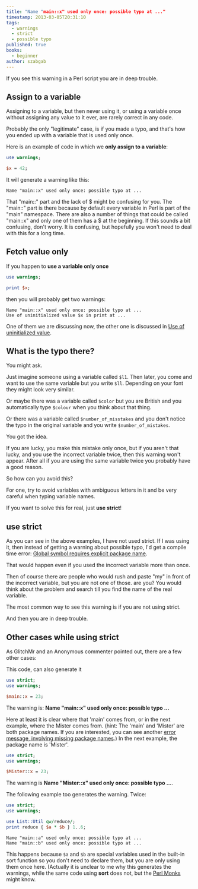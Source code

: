 ```yaml
---
title: "Name "main::x" used only once: possible typo at ..."
timestamp: 2013-03-05T20:31:10
tags:
  - warnings
  - strict
  - possible typo
published: true
books:
  - beginner
author: szabgab
---
```



If you see this warning in a Perl script you are in deep trouble.


## Assign to a variable

Assigning to a variable, but then never using it,
or using a variable once without assigning any value to it ever,
are rarely correct in any code.

Probably the only "legitimate" case, is if you made a typo,
and that's how you ended up with a variable that is used only once.

Here is an example of code in which we <b>only assign to a variable</b>:

```perl
use warnings;

$x = 42;
```

It will generate a warning like this:

```
Name "main::x" used only once: possible typo at ...
```

That "main::" part and the lack of $ might be confusing for you.
The "main::" part is there because by default
every variable in Perl is part of the "main" namespace. There are also
a number of things that could be called "main::x" and only one of them
has a $ at the beginning. If this sounds a bit confusing, don't worry.
It is confusing, but hopefully you won't need to deal with this for a long time.

## Fetch value only

If you happen to <b>use a variable only once</b>

```perl
use warnings;

print $x;
```

then you will probably get two warnings:

```
Name "main::x" used only once: possible typo at ...
Use of uninitialized value $x in print at ...
```

One of them we are discussing now, the other one is discussed in
[Use of uninitialized value](/use-of-uninitialized-value).


## What is the typo there?

You might ask.

Just imagine someone using a variable called `$l1`. Then later,
you come and want to use the same variable but you write `$ll`.
Depending on your font they might look very similar.

Or maybe there was a variable called `$color` but you are British
and you automatically type `$colour` when you think about that thing.

Or there was a variable called `$number_of_misstakes` and you don't notice
the typo in the original variable and you write `$number_of_mistakes`.

You got the idea.

If you are lucky, you make this mistake only once, but if you aren't that lucky,
and you use the incorrect variable twice, then this warning won't appear.
After all if you are using the same variable twice you probably have a good reason.

So how can you avoid this?

For one, try to avoid variables with ambiguous letters in it and be very
careful when typing variable names.

If you want to solve this for real, just <b>use strict</b>!

## use strict

As you can see in the above examples, I have not used strict. If I was using it,
then instead of getting a warning about possible typo, I'd get a compile time
error:
[Global symbol requires explicit package name](/global-symbol-requires-explicit-package-name).

That would happen even if you used the incorrect variable more than once.

Then of course there are people who would rush and paste "my" in front of the incorrect
variable, but you are not one of those. are you? You would think about the problem and search till
you find the name of the real variable.

The most common way to see this warning is if you are not using strict.

And then you are in deep trouble.

## Other cases while using strict

As GlitchMr and an Anonymous commenter pointed out, there are a few other cases:

This code, can also generate it

```perl
use strict;
use warnings;

$main::x = 23;
```

The warning is: <b>Name "main::x" used only once: possible typo ...</b>

Here at least it is clear where that 'main' comes from, or in
the next example, where the Mister comes from.
(hint: The 'main' and 'Mister' are both package names.
If you are interested, you can see another
[error message, involving missing package names](/global-symbol-requires-explicit-package-name).)
In the next example, the package name is 'Mister'.

```perl
use strict;
use warnings;

$Mister::x = 23;
```

The warning is <b>Name "Mister::x" used only once: possible typo ...</b>.

The following example too generates the warning. Twice:

```perl
use strict;
use warnings;

use List::Util qw/reduce/;
print reduce { $a * $b } 1..6;
```

```
Name "main::a" used only once: possible typo at ...
Name "main::b" used only once: possible typo at ...
```

This happens because `$a` and `$b` are
special variables used in the built-in sort function so
you don't need to declare them, but you are only
using them once here.
(Actually it is unclear to me why this generates the warnings,
while the same code using <b>sort</b> does not, but the
[Perl Monks](http://www.perlmonks.org/?node_id=1021888) might know.


